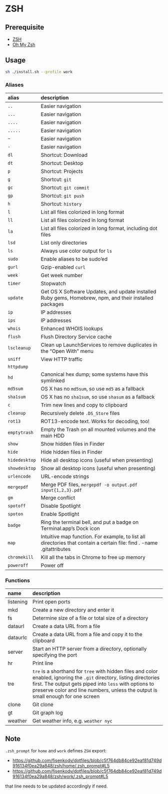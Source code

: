 # ZSH

## Prerequisite

- [ZSH](https://github.com/robbyrussell/oh-my-zsh/wiki/Installing-ZSH)
- [Oh My Zsh](https://github.com/robbyrussell/oh-my-zsh)

## Usage

```bash
sh ./install.sh --profile work
```

### Aliases

| alias         | description                                                                                                           |
| :------------ | :-------------------------------------------------------------------------------------------------------------------- |
| `..`          | Easier navigation                                                                                                     |
| `...`         | Easier navigation                                                                                                     |
| `....`        | Easier navigation                                                                                                     |
| `.....`       | Easier navigation                                                                                                     |
| `~`          | Easier navigation                                                                                                     |
| `-`           | Easier navigation                                                                                                     |
| `dl`          | Shortcut: Download                                                                                                    |
| `dt`          | Shortcut: Desktop                                                                                                     |
| `p`           | Shortcut: Projects                                                                                                    |
| `g`           | Shortcut: `git`                                                                                                     |
| `gc`          | Shortcut: `git commit`                                                                                                  |
| `gp`          | Shortcut: `git push`                                                                                                    |
| `h`           | Shortcut: `history`                                                                                                     |
| `l`           | List all files colorized in long format                                                                               |
| `ll`          | List all files colorized in long format                                                                               |
| `la`          | List all files colorized in long format, including dot files                                                          |
| `lsd`         | List only directories                                                                                                 |
| `ls`          | Always use color output for `ls`                                                                                      |
| `sudo`        | Enable aliases to be sudo’ed                                                                                          |
| `gurl`        | Gzip-enabled `curl`                                                                                                   |
| `week`        | Get week number                                                                                                       |
| `timer`       | Stopwatch                                                                                                             |
| `update`      | Get OS X Software Updates, and update installed Ruby gems, Homebrew, npm, and their installed packages                |
| `ip`          | IP addresses                                                                                                          |
| `ips`         | IP addresses                                                                                                          |
| `whois`       | Enhanced WHOIS lookups                                                                                                |
| `flush`       | Flush Directory Service cache                                                                                         |
| `lscleanup`   | Clean up LaunchServices to remove duplicates in the “Open With” menu                                                  |
| `sniff`       | View HTTP traffic                                                                                                     |
| `httpdump`    |                                                                                                                       |
| `hd`          | Canonical hex dump; some systems have this symlinked                                                                  |
| `md5sum`      | OS X has no `md5sum`, so use `md5` as a fallback                                                                      |
| `sha1sum`     | OS X has no `sha1sum`, so use `shasum` as a fallback                                                                  |
| `c`           | Trim new lines and copy to clipboard                                                                                  |
| `cleanup`     | Recursively delete `.DS_Store` files                                                                                  |
| `rot13`       | ROT13-encode text. Works for decoding, too!                                                                           |
| `emptytrash`  | Empty the Trash on all mounted volumes and the main HDD                                                               |
| `show`        | Show hidden files in Finder                                                                                           |
| `hide`        | Hide hidden files in Finder                                                                                           |
| `hidedesktop` | Hide all desktop icons (useful when presenting)                                                                       |
| `showdesktop` | Show all desktop icons (useful when presenting)                                                                       |
| `urlencode`   | URL-encode strings                                                                                                    |
| `mergepdf`    | Merge PDF files, `mergepdf -o output.pdf input{1,2,3}.pdf`                                                            |
| `gm`          | Merge conflict                                                                                                        |
| `spotoff`     | Disable Spotlight                                                                                                     |
| `spoton`      | Enable Spotlight                                                                                                      |
| `badge`       | Ring the terminal bell, and put a badge on Terminal.app’s Dock icon                                                   |
| `map`         | Intuitive map function. For example, to list all directories that contain a certain file: find . -name .gitattributes | map dirname |
| `chromekill`  | Kill all the tabs in Chrome to free up memory                                                                         |
| `poweroff`    | Power off                                                                                                             |

### Functions

| name      | description                                                                                                                                                                                                                                                        |
| :-------- | :----------------------------------------------------------------------------------------------------------------------------------------------------------------------------------------------------------------------------------------------------------------- |
| listening | Print open ports                                                                                                                                                                                                                                                   |
| mkd       | Create a new directory and enter it                                                                                                                                                                                                                                |
| fs        | Determine size of a file or total size of a directory                                                                                                                                                                                                              |
| dataurl   | Create a data URL from a file                                                                                                                                                                                                                                      |
| dataurlc  | Create a data URL from a file and copy it to the clipboard                                                                                                                                                                                                         |
| server    | Start an HTTP server from a directory, optionally specifying the port                                                                                                                                                                                              |
| hr        | Print line                                                                                                                                                                                                                                                         |
| tre       | `tre` is a shorthand for `tree` with hidden files and color enabled, ignoring the `.git` directory, listing directories first. The output gets piped into `less` with options to preserve color and line numbers, unless the output is small enough for one screen |
| clone     | Git clone                                                                                                                                                                                                                                                          |
| gt        | Git graph log                                                                                                                                                                                                                                                      |
| weather   | Get weather info, e.g. `weather nyc`                                                                                                                                                                                                                               |

## Note

`.zsh_prompt` for `home` and `work` defines `ZSH` export:

- https://github.com/fisenkodv/dotfiles/blob/c5f764db84ce92eaf81d749d916134f0ea29a848/zsh/home/.zsh_prompt#L5
- https://github.com/fisenkodv/dotfiles/blob/c5f764db84ce92eaf81d749d916134f0ea29a848/zsh/work/.zsh_prompt#L5

that line needs to be updated accordingly if need.
